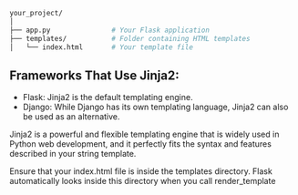 ```bash
your_project/
│
├── app.py               # Your Flask application
├── templates/           # Folder containing HTML templates
│   └── index.html       # Your template file
```


## Frameworks That Use Jinja2:
* Flask: Jinja2 is the default templating engine.
* Django: While Django has its own templating language, Jinja2 can also be used as an alternative.

Jinja2 is a powerful and flexible templating engine that is widely used in Python web development, and it perfectly fits the syntax and features described in your string template.


Ensure that your index.html file is inside the templates directory. Flask automatically looks inside this directory when you call render_template



